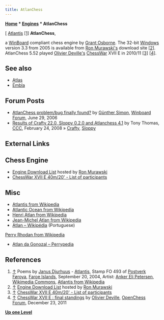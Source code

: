```yaml
---
title: AtlanChess
---
```

**[Home](Home "Home") * [Engines](Engines "Engines") * AtlanChess**

\[ [Atlantis](https://en.wikipedia.org/wiki/Atlantis) <a id="cite-note-1" href="#cite-ref-1">[1]</a>
**AtlanChess**,

a [WinBoard](WinBoard "WinBoard") compliant chess engine by [Grant Osborne](Grant_Osborne "Grant Osborne").
The 32-bit [Windows](Windows "Windows") version 3.3 from 2005 is available from [Ron Murawski's](Ron_Murawski "Ron Murawski") download site <a id="cite-note-2" href="#cite-ref-2">[2]</a>.
AtlanChess 5.52 played [Olivier Deville's](Olivier_Deville "Olivier Deville") [ChessWar](ChessWar "ChessWar") XVII E in 2010/11 <a id="cite-note-3" href="#cite-ref-3">[3]</a> <a id="cite-note-4" href="#cite-ref-4">[4]</a>.

## See also

- [Atlas](Atlas "Atlas")
- [Embla](Embla "Embla")

## Forum Posts

- [AtlanChess problem/bug finally found?](http://www.open-aurec.com/wbforum/viewtopic.php?f=2&t=5113) by [Günther Simon](G%C3%BCnther_Simon "Günther Simon"), [Winboard Forum](Computer_Chess_Forums "Computer Chess Forums"), June 29, 2006
- [Results of Crafty 22.0, Sloppy 0.2.0 and Atlanchess 4.1](http://www.talkchess.com/forum/viewtopic.php?t=19807) by Tony Thomas, [CCC](CCC "CCC"), February 24, 2008 » [Crafty](Crafty "Crafty"), [Sloppy](Sloppy "Sloppy")

## External Links

## Chess Engine

- [Engine Download List](http://www.computer-chess.org/doku.php?id=computer_chess:wiki:download:engine_download_list) hosted by [Ron Murawski](Ron_Murawski "Ron Murawski")
- [ChessWar XVII E 40m/20' - List of participants](http://www.open-aurec.com/chesswar/Chesswar017/Chesswar017ELs.htm)

## Misc

- [Atlantis from Wikipedia](https://en.wikipedia.org/wiki/Atlantis)
- [Atlantic Ocean from Wikipedia](https://en.wikipedia.org/wiki/Atlantic_Ocean)
- [Henri Atlan from Wikipedia](https://en.wikipedia.org/wiki/Henri_Atlan)
- [Jean-Michel Atlan from Wikipedia](https://en.wikipedia.org/wiki/Jean-Michel_Atlan)
- [Atlan – Wikipédia](https://pt.wikipedia.org/wiki/Atlan) (Portuguese)

[Perry Rhodan from Wikipedia](https://en.wikipedia.org/wiki/Perry_Rhodan)

- [Atlan da Gonozal – Perrypedia](http://www.perrypedia.proc.org/wiki/Atlan_da_Gonozal)

## References

1. <a id="cite-ref-1" href="#cite-note-1">↑</a> Poems by [Janus Djurhuus](https://en.wikipedia.org/wiki/Janus_Djurhuus) - [Atlantis](https://en.wikipedia.org/wiki/Atlantis), Stamp FO 493 of [Postverk Føroya](<https://en.wikipedia.org/wiki/Posta_(company)>), [Faroe Islands](https://en.wikipedia.org/wiki/Faroe_Islands), September 20, 2004, Artist: [Anker Eli Petersen](https://en.wikipedia.org/wiki/Anker_Eli_Petersen), [Wikimedia Commons](https://en.wikipedia.org/wiki/Wikimedia_Commons), [Atlantis from Wikipedia](https://en.wikipedia.org/wiki/Atlantis)
1. <a id="cite-ref-2" href="#cite-note-2">↑</a> [Engine Download List](http://www.computer-chess.org/doku.php?id=computer_chess:wiki:download:engine_download_list) hosted by [Ron Murawski](Ron_Murawski "Ron Murawski")
1. <a id="cite-ref-3" href="#cite-note-3">↑</a> [ChessWar XVII E 40m/20' - List of participants](http://www.open-aurec.com/chesswar/Chesswar017/Chesswar017ELs.htm)
1. <a id="cite-ref-4" href="#cite-note-4">↑</a> [ChessWar XVII E : final standings](http://www.open-chess.org/viewtopic.php?f=4&t=1753) by [Olivier Deville](Olivier_Deville "Olivier Deville"), [OpenChess Forum](Computer_Chess_Forums "Computer Chess Forums"), December 23, 2011

**[Up one Level](Engines "Engines")**

